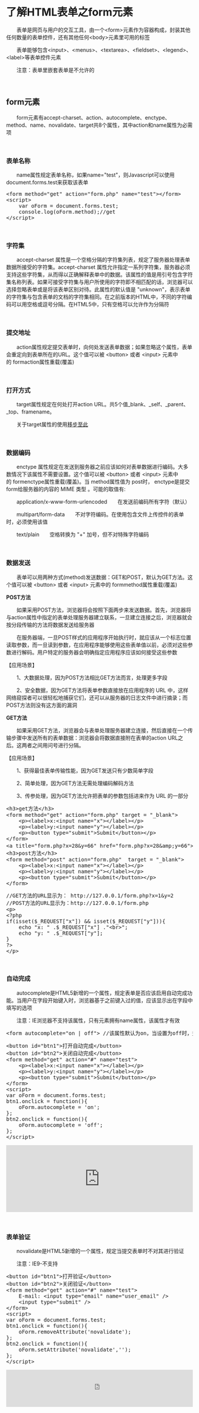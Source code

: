 # 了解HTML表单之form元素

&emsp;&emsp;表单是网页与用户的交互工具，由一个&lt;form&gt;元素作为容器构成，封装其他任何数量的表单控件，还有其他任何&lt;body&gt;元素里可用的标签

&emsp;&emsp;表单能够包含&lt;input&gt;、&lt;menus&gt;、&lt;textarea&gt;、&lt;fieldset&gt;、&lt;legend&gt;、&lt;label&gt;等表单控件元素

&emsp;&emsp;注意：表单里嵌套表单是不允许的

&nbsp;

## form元素

&emsp;&emsp;form元素有accept-charset、action、autocomplete、enctype、method、name、novalidate、target共8个属性，其中action和name属性为必需项

&nbsp;

### 表单名称

&emsp;&emsp;name属性规定表单名称，如果name="test"，则Javascript可以使用document.forms.test来获取该表单

<div class="cnblogs_code">
<pre>&lt;form method="get" action="form.php" name="test"&gt;&lt;/form&gt;    
&lt;script&gt;
    var oForm = document.forms.test;
    console.log(oForm.method);//get
&lt;/script&gt;</pre>
</div>

&nbsp;

### 字符集

&emsp;&emsp;accept-charset 属性是一个空格分隔的字符集列表，规定了服务器处理表单数据所接受的字符集。accept-charset 属性允许指定一系列字符集，服务器必须支持这些字符集，从而得以正确解释表单中的数据。该属性的值是用引号包含字符集名称列表。如果可接受字符集与用户所使用的字符即不相匹配的话，浏览器可以选择忽略表单或是将该表单区别对待。此属性的默认值是 "unknown"，表示表单的字符集与包含表单的文档的字符集相同。在之前版本的HTML中，不同的字符编码可以用空格或逗号分隔。在HTML5中，只有空格可以允许作为分隔符

&nbsp;

### 提交地址

&emsp;&emsp;action属性规定提交表单时，向何处发送表单数据；如果忽略这个属性，表单会重定向到表单所在的URL。这个值可以被&nbsp;&lt;button&gt;&nbsp;或者&nbsp;&lt;input&gt;&nbsp;元素中的&nbsp;formaction属性重载(覆盖)

&nbsp;

### 打开方式

&emsp;&emsp;target属性规定在何处打开action URL。共5个值_blank、_self、_parent、_top、framename。

&emsp;&emsp;关于target属性的使用[移步至此](http://www.cnblogs.com/xiaohuochai/p/5007282.html#anchor2)

&nbsp;

### 数据编码

&emsp;&emsp;enctype 属性规定在发送到服务器之前应该如何对表单数据进行编码。大多数情况下该属性不需要设置。这个值可以被&nbsp;&lt;button&gt;&nbsp;或者&nbsp;&lt;input&gt;&nbsp;元素中的&nbsp;formenctype属性重载(覆盖)。当 method属性值为 post时，&nbsp;enctype是提交form给服务器的内容的&nbsp;MIME 类型&nbsp;。可能的取值有:

&emsp;&emsp;application/x-www-form-urlencoded&emsp;&emsp;在发送前编码所有字符（默认）

&emsp;&emsp;multipart/form-data&emsp;&emsp;不对字符编码。在使用包含文件上传控件的表单时，必须使用该值

&emsp;&emsp;text/plain&emsp;&emsp;空格转换为 "+" 加号，但不对特殊字符编码

&nbsp;

### 数据发送

&emsp;&emsp;表单可以用两种方式(method)发送数据：GET和POST，默认为GET方法。这个值可以被&nbsp;&lt;button&gt;&nbsp;或者&nbsp;&lt;input&gt;&nbsp;元素中的&nbsp;formmethod属性重载(覆盖)

**POST方法**

&emsp;&emsp;如果采用POST方法，浏览器将会按照下面两步来发送数据。首先，浏览器将与action属性中指定的表单处理服务器建立联系，一旦建立连接之后，浏览器就会按分段传输的方法将数据发送给服务器

&emsp;&emsp;在服务器端，一旦POST样式的应用程序开始执行时，就应该从一个标志位置读取参数，而一旦读到参数，在应用程序能够使用这些表单值以前，必须对这些参数进行解码。用户特定的服务器会明确指定应用程序应该如何接受这些参数

【应用场景】

&emsp;&emsp;1、大数据处理，因为POST方法相比GET方法而言，处理更多字段

&emsp;&emsp;2、安全数据，因为GET方法将表单参数直接放在应用程序的 URL 中，这样网络窥探者可以很轻松地捕获它们，还可以从服务器的日志文件中进行摘录；而POST方法则没有这方面的漏洞

**GET方法** 

&emsp;&emsp;如果采用GET方法，浏览器会与表单处理服务器建立连接，然后直接在一个传输步骤中发送所有的表单数据：浏览器会将数据直接附在表单的action URL之后。这两者之间用问号进行分隔。

【应用场景】

&emsp;&emsp;1、获得最佳表单传输性能，因为GET发送只有少数简单字段

&emsp;&emsp;2、简单处理，因为GET方法无需处理编码解码方法

&emsp;&emsp;3、传参处理，因为GET方法允许把表单的参数包括进来作为 URL 的一部分

<div class="cnblogs_code">
<pre>&lt;h3&gt;get方法&lt;/h3&gt;
&lt;form method="get" action="form.php" target = "_blank"&gt;
    &lt;p&gt;&lt;label&gt;x:&lt;input name="x"&gt;&lt;/label&gt;&lt;/p&gt;
    &lt;p&gt;&lt;label&gt;y:&lt;input name="y"&gt;&lt;/label&gt;&lt;/p&gt;
    &lt;p&gt;&lt;button type="submit"&gt;Submit&lt;/button&gt;&lt;/p&gt;
&lt;/form&gt;    
&lt;a title="form.php?x=28&amp;y=66" href="form.php?x=28&amp;amp;y=66"&gt;a标签传参&lt;/a&gt;
&lt;h3&gt;post方法&lt;/h3&gt;
&lt;form method="post" action="form.php"  target = "_blank"&gt;
    &lt;p&gt;&lt;label&gt;x:&lt;input name="x"&gt;&lt;/label&gt;&lt;/p&gt;
    &lt;p&gt;&lt;label&gt;y:&lt;input name="y"&gt;&lt;/label&gt;&lt;/p&gt;
    &lt;p&gt;&lt;button type="submit"&gt;Submit&lt;/button&gt;&lt;/p&gt;
&lt;/form&gt;    </pre>
</div>
<div class="cnblogs_code">
<pre>//GET方法的URL显示为： http://127.0.0.1/form.php?x=1&amp;y=2
//POST方法的URL显示为：http://127.0.0.1/form.php
&lt;p&gt;
&lt;?php
if(isset($_REQUEST["x"]) &amp;&amp; isset($_REQUEST["y"])){
    echo "x: " .$_REQUEST["x"] ."&lt;br&gt;";
    echo "y: " .$_REQUEST["y"];
}
?&gt;    
&lt;/p&gt;</pre>
</div>

&nbsp;

### 自动完成

&emsp;&emsp;autocomplete是HTML5新增的一个属性，规定表单是否应该启用自动完成功能。当用户在字段开始键入时，浏览器基于之前键入过的值，应该显示出在字段中填写的选项

&emsp;&emsp;注意：IE浏览器不支持该属性，只有元素拥有name属性，该属性才有效

<div class="cnblogs_code">
<pre>&lt;form autocomplete="on | off"&gt; //该属性默认为on，当设置为off时，规定禁用自动完成功能</pre>
</div>
<div class="cnblogs_code">
<pre>&lt;button id="btn1"&gt;打开自动完成&lt;/button&gt;
&lt;button id="btn2"&gt;关闭自动完成&lt;/button&gt;
&lt;form method="get" action="#" name="test"&gt;
    &lt;p&gt;&lt;label&gt;x:&lt;input name="x"&gt;&lt;/label&gt;&lt;/p&gt;
    &lt;p&gt;&lt;label&gt;y:&lt;input name="y"&gt;&lt;/label&gt;&lt;/p&gt;
    &lt;p&gt;&lt;button type="submit"&gt;Submit&lt;/button&gt;&lt;/p&gt;    
&lt;/form&gt;    
&lt;script&gt;
var oForm = document.forms.test;
btn1.onclick = function(){
    oForm.autocomplete = 'on';
};
btn2.onclick = function(){
    oForm.autocomplete = 'off';
};
&lt;/script&gt;</pre>
</div>

<iframe style="width: 100%; height: 180px;" src="https://demo.xiaohuochai.site/html/form/f1.html" frameborder="0" width="320" height="240"></iframe>

&nbsp;

### 表单验证

&emsp;&emsp;novalidate是HTML5新增的一个属性，规定当提交表单时不对其进行验证

&emsp;&emsp;注意：IE9-不支持

<div class="cnblogs_code">
<pre>&lt;button id="btn1"&gt;打开验证&lt;/button&gt;
&lt;button id="btn2"&gt;关闭验证&lt;/button&gt;
&lt;form method="get" action="#" name="test"&gt;
    E-mail: &lt;input type="email" name="user_email" /&gt;
    &lt;input type="submit" /&gt;
&lt;/form&gt;    
&lt;script&gt;
var oForm = document.forms.test;
btn1.onclick = function(){
    oForm.removeAttribute('novalidate');
};
btn2.onclick = function(){
    oForm.setAttribute('novalidate','');
};
&lt;/script&gt;</pre>
</div>

<iframe style="width: 100%; height: 100px;" src="https://demo.xiaohuochai.site/html/form/f2.html" frameborder="0" width="320" height="240"></iframe>

